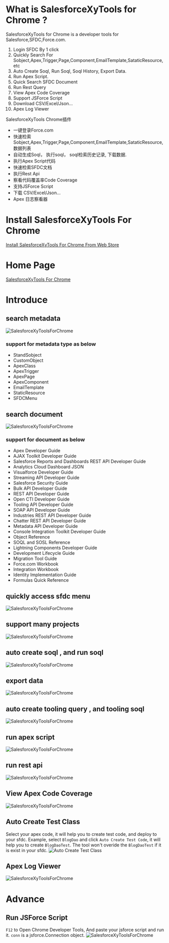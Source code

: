 # What is SalesforceXyTools for Chrome ?

SalesforceXyTools for Chrome is a developer tools for Salesforce,SFDC,Force.com.
1. Login SFDC By 1 click
2. Quickly Search For Sobject,Apex,Trigger,Page,Component,EmailTemplate,SataticResource, etc
3. Auto Create Soql, Run Soql, Soql History, Export Data.
4. Run Apex Script.
5. Quick Search SFDC Document
6. Run Rest Query
7. View Apex Code Coverage
8. Support JSForce Script
9. Download CSV/Excel/Json...
10. Apex Log Viewer

SalesforceXyTools Chrome插件
- 一键登录Force.com
- 快速检索Sobject,Apex,Trigger,Page,Component,EmailTemplate,SataticResource,数据列表
- 自动生成Soql， 执行soql， soql检索历史记录, 下载数据.
- 执行Apex Script代码
- 快速检索SFDC文档
- 执行Rest Api
- 察看代码覆盖率Code Coverage
- 支持JSForce Script
- 下载 CSV/Excel/Json...
- Apex 日志察看器


# Install SalesforceXyTools For Chrome

[Install SalesforceXyTools For Chrome From Web Store](https://chrome.google.com/webstore/detail/salesforcexytools/ehklfkbacogbanjgekccnbfdgjechlmf)

# Home Page

[SalesforceXyTools For Chrome](http://salesforcexytools.com/Salesforce/SalesforceXyTools-For-Chrome.html)

# Introduce

## search metadata
  ![SalesforceXyToolsForChrome](http://salesforcexytools.com/images/salesforcexytools-for-chrome/saleforcexytools-for-chorme-search-metadata.gif) 

### support for metadata type as below

* StandSobject
* CustomObject
* ApexClass
* ApexTrigger
* ApexPage
* ApexComponent
* EmailTemplate
* StaticResource
* SFDCMenu

## search document
  ![SalesforceXyToolsForChrome](http://salesforcexytools.com/images/salesforcexytools-for-chrome/saleforcexytools-for-chorme-search-doc.gif) 

### support for document as below
* Apex Developer Guide
* AJAX Toolkit Developer Guide
* Salesforce Reports and Dashboards REST API Developer Guide
* Analytics Cloud Dashboard JSON
* Visualforce Developer Guide
* Streaming API Developer Guide
* Salesforce Security Guide
* Bulk API Developer Guide
* REST API Developer Guide
* Open CTI Developer Guide
* Tooling API Developer Guide
* SOAP API Developer Guide
* Industries REST API Developer Guide
* Chatter REST API Developer Guide
* Metadata API Developer Guide
* Console Integration Toolkit Developer Guide
* Object Reference
* SOQL and SOSL Reference
* Lightning Components Developer Guide
* Development Lifecycle Guide
* Migration Tool Guide
* Force.com Workbook
* Integration Workbook
* Identity Implementation Guide
* Formulas Quick Reference

## quickly access sfdc menu
  ![SalesforceXyToolsForChrome](http://salesforcexytools.com/images/salesforcexytools-for-chrome/saleforcexytools-for-chorme-search-menu.gif) 

## support many projects
  ![SalesforceXyToolsForChrome](http://salesforcexytools.com/images/salesforcexytools-for-chrome/salesforcexytools-for-chrome4.jpg) 

## auto create soql , and run soql
  ![SalesforceXyToolsForChrome](http://salesforcexytools.com/images/salesforcexytools-for-chrome/saleforcexytools-for-chorme-soql.gif) 

## export data
  ![SalesforceXyToolsForChrome](http://salesforcexytools.com/images/salesforcexytools-for-chrome/saleforcexytools-for-chorme-export-data.gif) 

## auto create tooling query , and tooling soql
  ![SalesforceXyToolsForChrome](http://salesforcexytools.com/images/salesforcexytools-for-chrome/saleforcexytools-for-chorme-tooling-query.jpg) 

## run apex script
  ![SalesforceXyToolsForChrome](http://salesforcexytools.com/images/salesforcexytools-for-chrome/saleforcexytools-for-chorme-run-apex.gif) 

## run rest api
  ![SalesforceXyToolsForChrome](http://salesforcexytools.com/images/salesforcexytools-for-chrome/saleforcexytools-for-chorme-run-rest-api.jpg) 

## View Apex Code Coverage
  ![SalesforceXyToolsForChrome](http://salesforcexytools.com/images/salesforcexytools-for-chrome/saleforcexytools-for-chorme-apex-code-coverage.jpg) 

## Auto Create Test Class
Select your apex code, it will help you to create test code, and deploy to your sfdc. Example, select `BlogDao` and click `Auto Create Test Code`, it will help you to create `BlogDaoTest`. The tool won't overide the `BlogDaoTest` if it is exist in your sfdc.
  ![Auto Create Test Class](http://salesforcexytools.com/images/salesforcexytools-for-chrome/saleforcexytools-for-chorme-auto-create-testclass.gif) 

## Apex Log Viewer
  ![SalesforceXyToolsForChrome](http://salesforcexytools.com/images/salesforcexytools-for-chrome/saleforcexytools-for-chorme-logviewer.gif) 

# Advance
## Run JSForce Script

`F12` to Open Chrome Developer Tools, And paste your jsforce script and run it.
`conn` is a jsforce.Connection object.
  ![SalesforceXyToolsForChrome](http://salesforcexytools.com/images/salesforcexytools-for-chrome/saleforcexytools-for-chorme-run-jsforce.jpg) 




